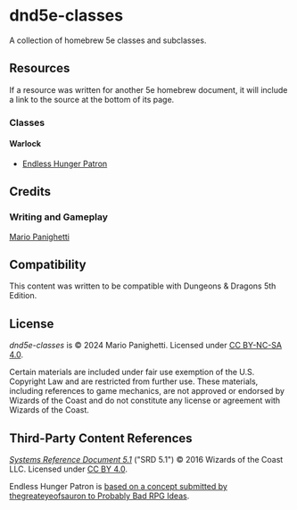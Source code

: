 # dnd5e-classes

 A collection of homebrew 5e classes and subclasses.

## Resources
 
 If a resource was written for another 5e homebrew document, it will include a link to the source at the bottom of its page.
 
 ### Classes
 
 #### Warlock
 
 - [Endless Hunger Patron](warlock/endless-hunger-patron.md)
 
 ## Credits
 
 ### Writing and Gameplay
 
 [Mario Panighetti](https://mario.panighetti.net)
 
 ## Compatibility
 
 This content was written to be compatible with Dungeons & Dragons 5th Edition.
 
 ## License
 
 _dnd5e-classes_ is © 2024 Mario Panighetti. Licensed under [CC BY-NC-SA 4.0](https://creativecommons.org/licenses/by-nc-sa/4.0/legalcode).
 
 Certain materials are included under fair use exemption of the U.S. Copyright Law and are restricted from further use. These materials, including references to game mechanics, are not approved or endorsed by Wizards of the Coast and do not constitute any license or agreement with Wizards of the Coast.
 
 ## Third-Party Content References
 
 _[Systems Reference Document 5.1](https://dnd.wizards.com/resources/systems-reference-document)_ ("SRD 5.1") © 2016 Wizards of the Coast LLC. Licensed under [CC BY 4.0](https://creativecommons.org/licenses/by/4.0/legalcode).

Endless Hunger Patron is [based on a concept submitted by thegreateyeofsauron to Probably Bad RPG Ideas](https://probablybadrpgideas.tumblr.com/post/619536955735162880/your-warlocks-patron-is-a-relatively-young-but).